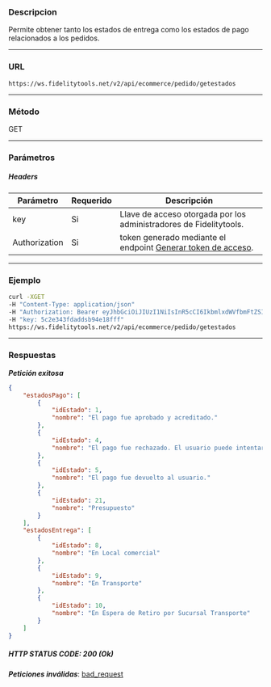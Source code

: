 ### Descripcion
Permite obtener tanto los estados de entrega como los estados de pago relacionados a los pedidos.
___

### URL
` https://ws.fidelitytools.net/v2/api/ecommerce/pedido/getestados `
___

### Método
GET
___
### Parámetros

##### Headers

|Parámetro |Requerido |Descripción                 |
|----------|----------|----------------------------|
| key         | Si		 | Llave de acceso otorgada por los administradores de Fidelitytools. |
| Authorization       | Si		 | token generado mediante el endpoint [Generar token de acceso](https://github.com/bebeto-fidelitytools/FidelitytoolsWS/blob/master/docs/usuario/autenticaci%C3%B3n.md). |

___
### Ejemplo
```bash
curl -XGET 
-H "Content-Type: application/json" 
-H "Authorization: Bearer eyJhbGciOiJIUzI1NiIsInR5cCI6IkbmlxdWVfbmFtZSI6InVzZXJb25maWciLCJuYmYiOjE1NTYxMTk0MNjIwNTgwNywiaWF0IjoxNTU2MTE5NDA3LCJpczovL3dzLmZpZGVsaXR5dG9vbHMubmV0L3YyIiwiYXVkIjoiaHa2U2asdasdy5maWRlbGl0eXRvb2xzLm5ldC92MiJ9RDDpMHEB4SsmY0j87OcS5mbxe2XxSAY" 
-H "key: 5c2e343fdaddsb94e18fff"
https://ws.fidelitytools.net/v2/api/ecommerce/pedido/getestados
```
___
### Respuestas
***Petición exitosa***
```json
{
    "estadosPago": [
        {
            "idEstado": 1,
            "nombre": "El pago fue aprobado y acreditado."
        },
        {
            "idEstado": 4,
            "nombre": "El pago fue rechazado. El usuario puede intentar nuevamente."
        },
        {
            "idEstado": 5,
            "nombre": "El pago fue devuelto al usuario."
        },
        {
            "idEstado": 21,
            "nombre": "Presupuesto"
        }
    ],
    "estadosEntrega": [
        {
            "idEstado": 8,
            "nombre": "En Local comercial"
        },
        {
            "idEstado": 9,
            "nombre": "En Transporte"
        },
        {
            "idEstado": 10,
            "nombre": "En Espera de Retiro por Sucursal Transporte"
        }
    ]
}
```

##### HTTP STATUS CODE: 200 (Ok)

***Peticiones inválidas***: [bad_request](https://github.com/bebeto-fidelitytools/FidelitytoolsWS/blob/master/docs/ecommerce/bad_request.md)

